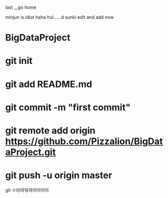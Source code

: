 last ,,,go home

minjun is idiot haha
hul......d
sunki edit and add now 
# BigDataProject
#
# git init
# git add README.md
# git commit -m "first commit"
# git remote add origin https://github.com/Pizzalion/BigDataProject.git
# git push -u origin master
git  ㅇ러여워여어어어어
